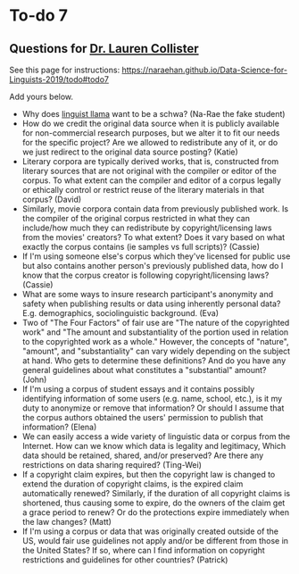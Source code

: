 # To-do 7
## Questions for [Dr. Lauren Collister](https://openaccess.pitt.edu/node/33)

See this page for instructions:
<https://naraehan.github.io/Data-Science-for-Linguists-2019/todo#todo7>

Add yours below.


- Why does [linguist llama](http://lingllama.tumblr.com/) want to be a schwa? (Na-Rae the fake student)
- How do we credit the original data source when it is publicly available for non-commercial research purposes, but we alter it to fit our needs for the specific project? Are we allowed to redistribute any of it, or do we just redirect to the original data source posting? (Katie)
- Literary corpora are typically derived works, that is, constructed from literary sources that are not original with the compiler or editor of the corpus. To what extent can the compiler and editor of a corpus legally or ethically control or restrict reuse of the literary materials in that corpus? (David)
- Similarly, movie corpora contain data from previously published work. Is the compiler of the original corpus restricted in what they can include/how much they
can redistribute by copyright/licensing laws from the movies' creators? To what extent? Does it vary based on what exactly the corpus contains (ie samples vs full scripts)? (Cassie)
- If I'm using someone else's corpus which they've licensed for public use but also contains another person's previously published data, how do I know that the
corpus creator is following copyright/licensing laws? (Cassie)
- What are some ways to insure research participant's anonymity and safety when publishing results or data using inherently personal data? E.g. demographics,
sociolinguistic background. (Eva)
- Two of "The Four Factors" of fair use are "The nature of the
copyrighted work" and "The amount and substantiality of the portion used
in relation to the copyrighted work as a whole." However, the concepts
of "nature", "amount", and "substantiality" can vary widely depending on
the subject at hand. Who gets to determine these definitions? And do you
have any general guidelines about what constitutes a "substantial"
amount? (John)
- If I'm using a corpus of student essays and it contains possibly identifying information of some users (e.g. name, school, etc.), is it my duty to anonymize or remove that information? Or should I assume that the corpus authors obtained the users' permission to publish that information? (Elena)
- We can easily access a wide variety of linguistic data or corpus from the Internet. How can we know which data is legality and legitimacy, Which data should be retained, shared, and/or preserved? Are there any restrictions on data sharing required? (Ting-Wei)
- If a copyright claim expires, but then the copyright law is changed to extend the duration of copyright claims, is the expired claim automatically renewed? Similarly, if the duration of all copyright claims is shortened, thus causing some to expire, do the owners of the claim get a grace period to renew? Or do the protections expire immediately when the law changes? (Matt)
- If I'm using a corpus or data that was originally created outside of the US, would fair use guidelines not apply and/or be different from those in the United States? If so, where can I find information on copyright restrictions and guidelines for other countries? (Patrick)
